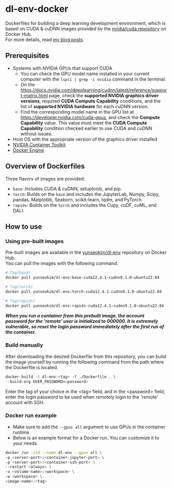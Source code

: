 # dl-env-docker
Dockerfiles for building a deep learning development environment, which is based on CUDA &amp; cuDNN images provided by the [nvidia/cuda repository](https://hub.docker.com/r/nvidia/cuda) on Docker Hub.  
For more details, read [my blog posts](https://www.yunseo.kim/posts/how-to-build-a-deep-learning-development-environment-with-nvidia-container-toolkit-and-docker-1/).

## Prerequisites
- Systems with NVIDIA GPUs that support CUDA
  - You can check the GPU model name installed in your current computer with the `lspci | grep -i nvidia` command in the terminal.
  - On the <https://docs.nvidia.com/deeplearning/cudnn/latest/reference/support-matrix.html> page, check the **supported NVIDIA graphics driver versions**, required **CUDA Compute Capability** conditions, and the list of **supported NVIDIA hardware** for each cuDNN version.
  - Find the corresponding model name in the GPU list at <https://developer.nvidia.com/cuda-gpus>, and check the **Compute Capability** value. This value must meet the **CUDA Compute Capability** condition checked earlier to use CUDA and cuDNN without issues.
- Host OS with the appropriate version of the graphics driver installed
- [NVIDIA Container Toolkit](https://github.com/NVIDIA/nvidia-container-toolkit)
- [Docker Engine](https://docs.docker.com/engine/)

## Overview of Dockerfiles
Three flavors of images are provided:
- `base`: Includes CUDA & cuDNN, setuptools, and pip.
- `torch`: Builds on the `base` and includes the JupyterLab, Numpy, Scipy, pandas, Matplotlib, Seaborn, scikit-learn, tqdm, and PyTorch.
- `rapids`: Builds on the `torch` and includes the Cupy, cuDF, cuML, and DALI.

## How to use
### Using pre-built images
Pre-built images are available in the [yunseokim/dl-env](https://hub.docker.com/r/yunseokim/dl-env/tags) repository on Docker Hub.  
You can pull the images with the following command.
```bash
# Tag(base)
docker pull yunseokim/dl-env:base-cuda12.4.1-cudnn9.1.0-ubuntu22.04

# Tag(torch)
docker pull yunseokim/dl-env:torch-cuda12.4.1-cudnn9.1.0-ubuntu22.04

# Tag(rapids)
docker pull yunseokim/dl-env:rapids-cuda12.4.1-cudnn9.1.0-ubuntu22.04
```

***When you run a container from this prebuilt image, the account password for the 'remote' user is initialized to 000000. It is extremely vulnerable, so reset the login password immediately after the first run of the container.***

### Build manually
After downloading the desired Dockerfile from this repository, you can build the image yourself by running the following command from the path where the Dockerfile is located.
```bash
docker build -t dl-env:<tag> -f ./Dockerfile . \
--build-arg USER_PASSWORD=<password>
```
Enter the tag of your choice in the \<tag\> field, and in the \<password\> field, enter the login password to be used when remotely login to the 'remote' account with SSH.

### Docker run example
- Make sure to add the `--gpus all` argument to use GPUs in the container runtime.
- Below is an example format for a Docker run. You can customize it to your needs.
```bash
docker run -itd --name dl-env --gpus all \
-p <server-port>:<container-jupyter-port> \
-p <server-port>:<container-ssh-port> \
--restart <always> \
-v <volume-name>:<workspace> \
-w <workspace> \
<image-name>:<tag>
```
